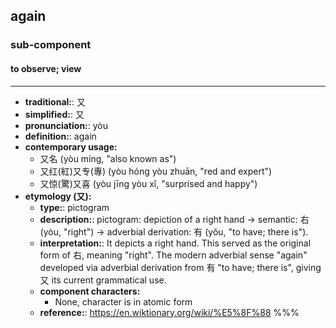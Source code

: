 ## again
### sub-component
#### to observe; view
---
- **traditional:**: 又
- **simplified:**: 又
- **pronunciation:**: yòu
- **definition:**: again
- **contemporary usage:**
  - 又名 (yòu míng, "also known as")
  - 又红(紅)又专(專) (yòu hóng yòu zhuān, "red and expert")
  - 又惊(驚)又喜 (yòu jīng yòu xǐ, "surprised and happy")
- **etymology (又):**
  - **type:**: pictogram
  - **description:**: pictogram: depiction of a right hand → semantic: 右 (yòu, "right") → adverbial derivation: 有 (yǒu, "to have; there is").
  - **interpretation:**: It depicts a right hand. This served as the original form of 右, meaning "right". The modern adverbial sense "again" developed via adverbial derivation from 有 "to have; there is", giving 又 its current grammatical use.
  - **component characters:**
    - None, character is in atomic form
  - **reference:**: https://en.wiktionary.org/wiki/%E5%8F%88
%%%